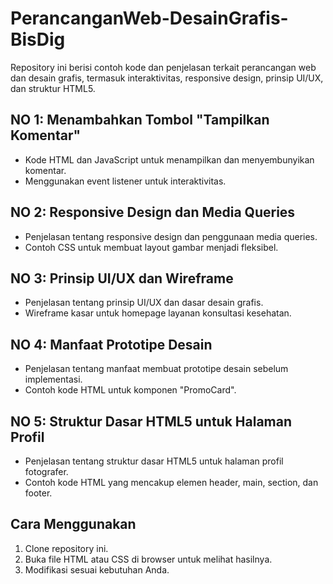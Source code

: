 # PerancanganWeb-DesainGrafis-BisDig

Repository ini berisi contoh kode dan penjelasan terkait perancangan web dan desain grafis, termasuk interaktivitas, responsive design, prinsip UI/UX, dan struktur HTML5.

## NO 1: Menambahkan Tombol "Tampilkan Komentar"
- Kode HTML dan JavaScript untuk menampilkan dan menyembunyikan komentar.
- Menggunakan event listener untuk interaktivitas.

## NO 2: Responsive Design dan Media Queries
- Penjelasan tentang responsive design dan penggunaan media queries.
- Contoh CSS untuk membuat layout gambar menjadi fleksibel.

## NO 3: Prinsip UI/UX dan Wireframe
- Penjelasan tentang prinsip UI/UX dan dasar desain grafis.
- Wireframe kasar untuk homepage layanan konsultasi kesehatan.

## NO 4: Manfaat Prototipe Desain
- Penjelasan tentang manfaat membuat prototipe desain sebelum implementasi.
- Contoh kode HTML untuk komponen "PromoCard".

## NO 5: Struktur Dasar HTML5 untuk Halaman Profil
- Penjelasan tentang struktur dasar HTML5 untuk halaman profil fotografer.
- Contoh kode HTML yang mencakup elemen header, main, section, dan footer.

## Cara Menggunakan
1. Clone repository ini.
2. Buka file HTML atau CSS di browser untuk melihat hasilnya.
3. Modifikasi sesuai kebutuhan Anda.
